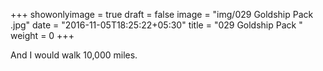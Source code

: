 +++
showonlyimage = true
draft = false
image = "img/029 Goldship Pack .jpg"
date = "2016-11-05T18:25:22+05:30"
title = "029 Goldship Pack "
weight = 0
+++

And I would walk 10,000 miles.

